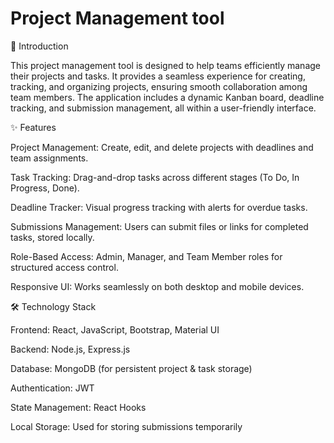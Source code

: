 # Project Management tool
📌 Introduction

This project management tool is designed to help teams efficiently manage their projects and tasks. It provides a seamless experience for creating, tracking, and organizing projects, ensuring smooth collaboration among team members. The application includes a dynamic Kanban board, deadline tracking, and submission management, all within a user-friendly interface.

✨ Features

Project Management: Create, edit, and delete projects with deadlines and team assignments.

Task Tracking: Drag-and-drop tasks across different stages (To Do, In Progress, Done).

Deadline Tracker: Visual progress tracking with alerts for overdue tasks.

Submissions Management: Users can submit files or links for completed tasks, stored locally.

Role-Based Access: Admin, Manager, and Team Member roles for structured access control.

Responsive UI: Works seamlessly on both desktop and mobile devices.

🛠️ Technology Stack

Frontend: React, JavaScript, Bootstrap, Material UI

Backend: Node.js, Express.js

Database: MongoDB (for persistent project & task storage)

Authentication: JWT

State Management: React Hooks

Local Storage: Used for storing submissions temporarily


